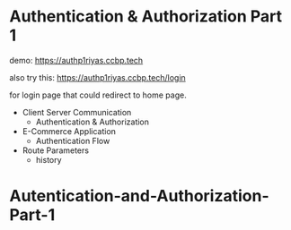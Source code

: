 # Authentication & Authorization Part 1
demo: https://authp1riyas.ccbp.tech

also try this: https://authp1riyas.ccbp.tech/login

for login page that could redirect to home page.

- Client Server Communication
  - Authentication & Authorization
- E-Commerce Application
  - Authentication Flow
- Route Parameters
  - history
# Autentication-and-Authorization-Part-1
